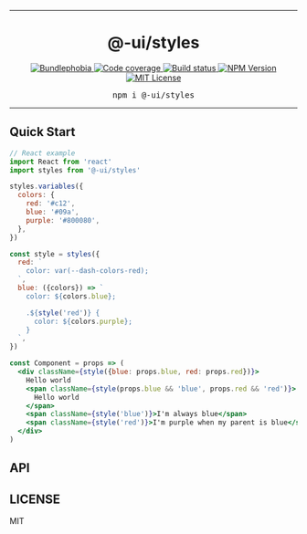 <hr>
<div align="center">
  <h1 align="center">
    @-ui/styles
  </h1>
</div>

<p align="center">
  <a href="https://bundlephobia.com/result?p=@-ui/styles">
    <img alt="Bundlephobia" src="https://img.shields.io/bundlephobia/minzip/@-ui/styles?style=for-the-badge&labelColor=24292e">
  </a>
  <a aria-label="Code coverage report" href="https://codecov.io/gh/dash-ui/styles">
    <img alt="Code coverage" src="https://img.shields.io/codecov/c/gh/dash-ui/styles?style=for-the-badge&labelColor=24292e">
  </a>
  <a aria-label="Build status" href="https://travis-ci.org/dash-ui/styles">
    <img alt="Build status" src="https://img.shields.io/travis/dash-ui/styles?style=for-the-badge&labelColor=24292e">
  </a>
  <a aria-label="NPM version" href="https://www.npmjs.com/package/@-ui/styles">
    <img alt="NPM Version" src="https://img.shields.io/npm/v/@-ui/styles?style=for-the-badge&labelColor=24292e">
  </a>
  <a aria-label="License" href="https://jaredlunde.mit-license.org/">
    <img alt="MIT License" src="https://img.shields.io/npm/l/@-ui/styles?style=for-the-badge&labelColor=24292e">
  </a>
</p>

<pre align="center">npm i @-ui/styles</pre>
<hr>

## Quick Start

```jsx harmony
// React example
import React from 'react'
import styles from '@-ui/styles'

styles.variables({
  colors: {
    red: '#c12',
    blue: '#09a',
    purple: '#800080',
  },
})

const style = styles({
  red: `
    color: var(--dash-colors-red);
  `,
  blue: ({colors}) => `
    color: ${colors.blue};

    .${style('red')} {
      color: ${colors.purple};
    }
  `,
})

const Component = props => (
  <div className={style({blue: props.blue, red: props.red})}>
    Hello world
    <span className={style(props.blue && 'blue', props.red && 'red')}>
      Hello world
    </span>
    <span className={style('blue')}>I'm always blue</span>
    <span className={style('red')}>I'm purple when my parent is blue</span>
  </div>
)
```

## API

## LICENSE

MIT
